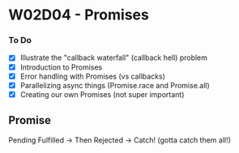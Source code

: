 # W02D04 - Promises

### To Do

- [x] Illustrate the "callback waterfall" (callback hell) problem
- [x] Introduction to Promises
- [x] Error handling with Promises (vs callbacks)
- [x] Parallelizing async things (Promise.race and Promise.all)
- [x] Creating our own Promises (not super important)

## Promise

Pending
Fulfilled -> Then
Rejected -> Catch! (gotta catch them all!)

